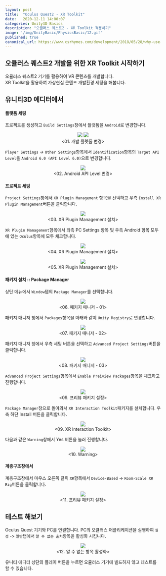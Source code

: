 ```yaml
---
layout: post
title:  "Oculus Quest2 - XR Toolkit"
date:   2020-12-11 14:00:07
categories: Unity3D Basics
description: "오큘러스 퀘스트2 - XR Toolkit 적용하기"
image: '/img/UnityBasic/PhysicsBasic/12.gif'
published: true
canonical_url: https://www.csrhymes.com/development/2018/05/28/why-use-a-static-site-generator.html
---
```


## 오큘러스 퀘스트2 개발을 위한 XR Toolkit 시작하기
오큘러스 퀘스트2 기기를 활용하여 VR 콘텐츠를 개발합니다.  
XR Toolkit을 활용하여 가상현실 콘텐츠 개발환경 세팅을 해봅니다.
  
## 유니티3D 에디터에서  
  
#### 플랫폼 세팅
프로젝트를 생성하고 `Build Settings`창에서 플랫폼을 `Android`로 변경합니다.  
<p align="center"><img src="/img/UnityVR/OculusQuest/01XRToolkit/01.PNG"> <img src="/img/UnityVR/OculusQuest/01XRToolkit/02.PNG"><br/>
<01. 개발 플렛폼 변경></p>
  
`Player Settings` -> `Other Settings`항목에서 `Identification`항목의 `Target API Level`을 `Android 6.0 (API Level 6.0)`으로 변경합니다.  
<p align="center"><img src="/img/UnityVR/OculusQuest/01XRToolkit/04.PNG"><br/>
<02. Android API Level 변경></p>

#### 프로젝트 세팅
`Project Settings`창에서 `XR Plugin Management` 항목을 선택하고 우측 `Install XR Plugin Management`버튼을 클릭합니다.  
<p align="center"><img src="/img/UnityVR/OculusQuest/01XRToolkit/05.PNG"><br/>
<03. XR Plugin Management 설치></p>
  
`XR Plugin Management`항목에서 좌측 PC Settings 항목 및 우측 Android 항목 모두에 있는 `Oculus`항목에 모두 체크합니다.  
<p align="center"><img src="/img/UnityVR/OculusQuest/01XRToolkit/03.PNG"><br/>
<04. XR Plugin Management 설치></p>
  <p align="center"><img src="/img/UnityVR/OculusQuest/01XRToolkit/06.PNG"><br/>
<05. XR Plugin Management 설치></p>

#### 패키지 설치 :: Package Manager
상단 메뉴에서 `Window`탭의 `Package Manager`를 선택합니다.  
<p align="center"><img src="/img/UnityVR/OculusQuest/01XRToolkit/08.PNG"><br/>
<06. 패키지 매니저 - 01></p>
  
패키지 매니저 창에서 `Packages`항목을 아래와 같이 `Unity Registry`로 변경합니다.  
<p align="center"><img src="/img/UnityVR/OculusQuest/01XRToolkit/09.PNG"><br/>
<07. 패키지 매니저 - 02></p>
  
패키지 매니저 창에서 우측 세팅 버튼을 선택하고 `Advanced Project Settings`버튼을 클릭합니다. 
<p align="center"><img src="/img/UnityVR/OculusQuest/01XRToolkit/10.PNG"><br/>
<08. 패키지 매니저 - 03></p>
  
`Advanced Project Settings`항목에서 `Enable Preiview Packages`항목을 체크하고 진행합니다.  
<p align="center"><img src="/img/UnityVR/OculusQuest/01XRToolkit/11.PNG"><br/>
<09. 프리뷰 패키지 설정></p>

`Package Manager`창으로 돌아와서 `XR Interaction Toolkit`패키지를 설치합니다. 우측 하단 Install 버튼을 클릭합니다.  
<p align="center"><img src="/img/UnityVR/OculusQuest/01XRToolkit/13.PNG"><br/>
<09. XR Interaction Toolkit></p>
  
다음과 같은 `Warning`창에서 Yes 버튼을 눌러 진행합니다.  
<p align="center"><img src="/img/UnityVR/OculusQuest/01XRToolkit/14.PNG"><br/>
<10. Warning></p>

#### 계층구조창에서
계층구조창에서 마우스 오른쪽 클릭 `XR`항목에서 `Device-Based` -> `Room-Scale XR Rig`버튼을 클릭합니다.  
<p align="center"><img src="/img/UnityVR/OculusQuest/01XRToolkit/15.PNG"><br/>
<11. 프리뷰 패키지 설정></p>
  
## 테스트 해보기
Oculus Quest 기기와 PC를 연결합니다. 
PC의 오큘러스 어플리케이션을 실행하여 `설정` -> `일반`탭에서 `알 수 없는 출처`항목을 활성화 시킵니다.  
<p align="center"><img src="/img/UnityVR/OculusQuest/01XRToolkit/16.PNG"><br/>
<12. 알 수 없는 항목 활성화></p>
  
유니티 에디터 상단의 플레이 버튼을 누르면 오큘러스 기기에 빌드하지 않고 테스트를 할 수 있습니다.
